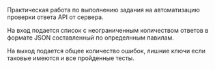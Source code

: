 Практическая работа по выполнению задания на автоматизацию проверки ответа API от сервера.

На вход подается список с неограниченным количеством ответов в формате JSON составленный по определнным павилам.

На выход подается общее количество ошибок, лишние ключи если таковые имеются и все пройденные тесты.